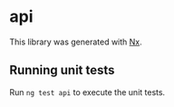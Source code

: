 # api

This library was generated with [Nx](https://nx.dev).

## Running unit tests

Run `ng test api` to execute the unit tests.
